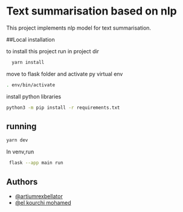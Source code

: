 
# Text summarisation based on nlp

This project implements nlp model for text summarisation.



##Local installation

to install this project run in project dir
```bash
  yarn install
```
move to flask folder and activate py virtual env
```bash 
. env/bin/activate
```
install python libraries
```bash 
python3 -m pip install -r requirements.txt
```
## running
```bash
yarn dev
```
In venv,run
```bash
 flask --app main run
 ```
## Authors

- [@artiumrexbellator](https://github.com/artiumrexbellator)
- [@el kourchi mohamed](https://github.com/artiumrexbellator)


